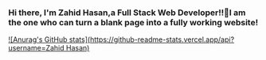 ### Hi there, I'm Zahid Hasan,a Full Stack Web Developer!!👋I am the one who can turn a blank page into a fully working website!
[![Anurag's GitHub stats](https://github-readme-stats.vercel.app/api?username=Zahid Hasan)](https://github.com/anuraghazra/github-readme-stats)

